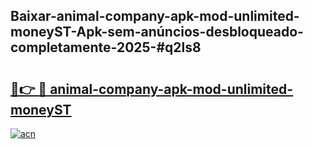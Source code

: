 ## Baixar-animal-company-apk-mod-unlimited-moneyST-Apk-sem-anúncios-desbloqueado-completamente-2025-#q2ls8

# <h2><a href="https://ainizakaria.my?title=animal-company-apk-mod-unlimited-moneyST&ref=20M">🔗👉 🔴 animal-company-apk-mod-unlimited-moneyST</a></h2>

[![acn](https://github.com/user-attachments/assets/0f9c940e-d8b0-45ae-aac7-cd30a18b3e1c)](https://ainizakaria.my?title=animal-company-apk-mod-unlimited-moneyST&ref=20M)

